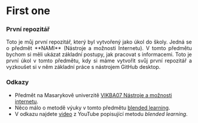 # First one

### První repozitář

<p align="justify">Toto je můj první repozitář, který byl vytvořený jako úkol do školy. Jedná se o předmět **NAMI** (Nástroje a možnosti Internetu). V tomto předmětu bychom si měli ukázat základní postupy, jak pracovat s informacemi. Toto je první úkol v tomto předmětu, kdy si máme vytvořit svůj první repozitář a vyzkoušet si v něm základní práce s nástrojem GitHub desktop.</p>

### Odkazy
- Předmět na Masarykově univerzitě [VIKBA07 Nástroje a možnosti internetu](http://is.muni.cz/predmet/phil/jaro2016/VIKBA07).
- Něco málo o metodě výuky v tomto předmětu [blended learning](https://cs.wikipedia.org/wiki/Blended_learning).
- V odkazu najdete [video](https://www.youtube.com/watch?v=3xMqJmMcME0) z YouTube popisující metodu *blended learning*.